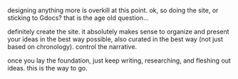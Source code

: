 designing anything more is overkill at this point.
ok, so doing the site, or sticking to Gdocs? that is the age old question...

definitely create the site. it absolutely makes sense to organize and present your ideas in the best way possible, also curated in the best way (not just based on chronology). control the narrative.

once you lay the foundation, just keep writing, researching, and fleshing out ideas. this is the way to go.

